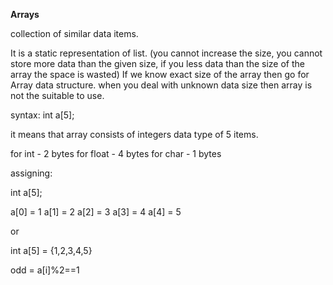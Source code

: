 **Arrays**

collection of similar data items.

It is a static representation of list. 
(you cannot increase the size, you cannot store more data than the given size, if you less data than the size of the array the space is wasted)
If we know exact size of the array then go for Array data structure. 
when you deal with unknown data size then array is not the suitable to use.

syntax: int a[5];

it means that array consists of integers data type of 5 items.

for int - 2 bytes
for float - 4 bytes
for char - 1 bytes


assigning:

int a[5];

a[0] = 1
a[1] = 2
a[2] = 3
a[3] = 4
a[4] = 5

or 

int a[5] = {1,2,3,4,5}


odd = a[i]%2==1

